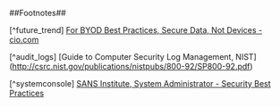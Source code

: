 ##Footnotes##

[^netbattles]: [Olesya Tkacheva, Lowell H. Schwartz, Martin C. Libicki, Julie E. Taylor, Jeffrey Martini, Caroline Baxter- Internet Freedom and Political Space](http://www.rand.org/pubs/research_reports/RR295.html)

[^ethics]: [The USENIX Association, The System Administrators’ Code of Ethics](https://lopsa.org/files/ethics_horiz.pdf)

[^adminrole]: [The Guardian, Cory Doctorow: If one thing gives me hope for the future, it’s the cause of internet freedom](http://www.theguardian.com/technology/2015/may/26/hope-future-internet-activism-freedom)

[^risk_assessment_definitions]: [Frontline Defenders: Workbook on Security](https://www.frontlinedefenders.org/files/workbook_eng.pdf)

[^risk_formula]: [Frontline Defenders: Workbook on Security](https://www.frontlinedefenders.org/files/workbook_eng.pdf)

[^worksheet]: [Frontline Defenders: Workbook on Security](https://www.frontlinedefenders.org/files/workbook_eng.pdf)

[^risk_matrix]: [Humanitarian Practice Network, Operational Security Management in Violent Environments (Revised Edition)](http://www.odihpn.org/hpn-resources/good-practice-reviews/operational-security-management-in-violent-environments-revised-edition)

[^tp_areas]: [IT Policies Every Small Business Should Have, Corporate Computer Services, Inc.](http://www.corpcomputerservices.com/articles/it-policies-small-business)

[^multilingual]: [Password Management Best Practices](http://hitachi-id.com/password-manager/docs/password-management-best-practices.html)

[^byod]: [Ten BYOD management best practices, TechTarget](http://searchcloudapplications.techtarget.com/opinion/Ten-BYOD-management-best-practices)

[^future_trend] [For BYOD Best Practices, Secure Data, Not Devices -cio.com](http://www.cio.com/article/2394065/hardware/for-byod-best-practices--secure-data--not-devices.html)

[^daas]: [For suggested reading on this topic, refer to TechTarget, How Cloud Security Concerns Affect Trust in DaaS Providers:](http://searchvirtualdesktop.techtarget.com/tip/How-cloud-security-concerns-affect-trust-in-DaaS-providers)

[^incident_policy]: [Responding to IT Security Incidents, technet.microsoft.com](https://technet.microsoft.com/en-us/library/cc700825.aspx)

[^change_mgmt]: [Change Management Coach, ADKAR®: Simple, Powerful,
Action Oriented Model for Change](http://www.change-management-coach.com/adkar.html)

[^change_management]:[10 Best Practices in Change Management](http://quickbase.intuit.com/blog/2012/12/24/10-best-practices-in-change-management/)

[^agreement_components]: [ITDonut Resources](http://www.itdonut.co.uk/it/it-support/it-support-contracts/sample-service-level-agreement)

[^FDE]: [Full Disk Encryption Dos and Don'ts](http://www.computerworld.com/article/2528345/network-security/full-disk-encryption-dos-and-don-ts.html)

[^email_settings]: [PCWorld, How to Encrypt Your Email](http://www.pcworld.com/article/254338/how_to_encrypt_your_email.html)

[^monitor]: [Interap, 5 best practices for successful system administration](http://www.internap.com/2013/04/10/5-best-practices-for-successful-system-administration/)

[^firewall_management]: [Simple Firewall Best Practices for Small and Midsize Businesses](https://technet.microsoft.com/en-us/security/hh144813.aspx)

[^fw_policies]: [Simple Firewall Best Practices for Small and Midsize Businesses](https://technet.microsoft.com/en-us/security/hh144813.aspx)

[^idps]: [TechTarget, Do you need an IDS or IPS, or both](http://searchsecurity.techtarget.com/Do-you-need-an-IDS-or-IPS-or-both)

[^anamoly]: [Webopedia, Intrusion Detection (IDS) and Prevention (IPS) Systems] (http://www.webopedia.com/DidYouKnow/Computer_Science/intrusion_detection_prevention.asp)

[^access_auth]: [AN INTRODUCTION TO ROLE-BASED ACCESS CONTROL, NIST](http://csrc.nist.gov/groups/SNS/rbac/documents/design_implementation/csl95-12.txt)

[^traffic]: [Data Security and Data Availability in the Administrative Authority, msdn.microsoft.com](https://msdn.microsoft.com/en-us/library/cc722918.aspx)

[^log_management]: [Log Management – Lifeblood of Information Security](http://www.net-security.org/article.php?id=975&p=2)

[^audit_logs] [Guide to Computer Security Log Management, NIST] (http://csrc.nist.gov/publications/nistpubs/800-92/SP800-92.pdf)

[^logs]: [LOG MANAGEMENT: USING COMPUTER AND NETWORK RECORDS TO IMPROVE INFORMATION SECURITY, NIST](http://www.itl.nist.gov/lab/bulletns/bltnoct06.htm)

[^wifi]: [How to Encrypt a Wireless Router, liutilities.com](http://www.liutilities.com/how-to/encrypt-a-wireless-router/)

[^insider]: [Common Sense Guide to Mitigating Insider Threats, cert.org](https://www.cert.org/blogs/insider-threat/post.cfm?EntryID=139)

[^document_ethg]: [Top 5 Best Practices for System Administrators, pulseway.com](http://www.pulseway.com/blog/5-best-practices-for-system-admins)

[^backup]: [msdn.microsoft.com, Kenneth Pfeil, Data Security and Data Availability in the Administrative Authority] (https://msdn.microsoft.com/en-us/library/cc722918.aspx)

[^systemconsole] [SANS Institute, System Administrator - Security Best Practices](http://www.sans.org/reading-room/whitepapers/bestprac/system-administrator-security-practices-657)

[^physical_security]: [Deb Shinder, TechRepublic, 10 physical security measures every organization should take](http://www.techrepublic.com/blog/10-things/10-physical-security-measures-every-organization-should-take/)

[^physical]: [SANS Institute, Data Center Physical Security Checklist](http://www.sans.org/reading-room/whitepapers/awareness/data-center-physical-security-checklist-416)

[^healthy_environment]: [Tactical Tech, Security-in-a-Box](https://securityinabox.org/en/guide/physical)

[^rights_suggestions]: [Whiteford, Taylor, Preston- Are Associations and Nonprofit Organizations the Next Big Target for Cyber Attacks?](http://www.wtplaw.com/documents/2012/10/are-associations-and-nonprofit-organizations-the-next-big-target-for-cyber-attac)

